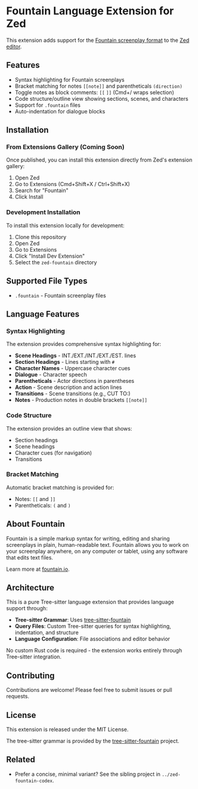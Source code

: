 # Fountain Language Extension for Zed

This extension adds support for the [Fountain screenplay format](https://fountain.io/) to the [Zed editor](https://zed.dev/).

## Features

- Syntax highlighting for Fountain screenplays
- Bracket matching for notes `[[note]]` and parentheticals `(direction)`
- Toggle notes as block comments: `[[` `]]` (Cmd+/ wraps selection)
- Code structure/outline view showing sections, scenes, and characters
- Support for `.fountain` files
- Auto-indentation for dialogue blocks

## Installation

### From Extensions Gallery (Coming Soon)

Once published, you can install this extension directly from Zed's extension gallery:

1. Open Zed
2. Go to Extensions (Cmd+Shift+X / Ctrl+Shift+X)
3. Search for "Fountain"
4. Click Install

### Development Installation

To install this extension locally for development:

1. Clone this repository
2. Open Zed
3. Go to Extensions
4. Click "Install Dev Extension"
5. Select the `zed-fountain` directory

## Supported File Types

- `.fountain` - Fountain screenplay files

## Language Features

### Syntax Highlighting

The extension provides comprehensive syntax highlighting for:

- **Scene Headings** - INT./EXT./INT./EXT./EST. lines
- **Section Headings** - Lines starting with `#`
- **Character Names** - Uppercase character cues
- **Dialogue** - Character speech
- **Parentheticals** - Actor directions in parentheses
- **Action** - Scene description and action lines
- **Transitions** - Scene transitions (e.g., CUT TO:)
- **Notes** - Production notes in double brackets `[[note]]`

### Code Structure

The extension provides an outline view that shows:

- Section headings
- Scene headings
- Character cues (for navigation)
- Transitions

### Bracket Matching

Automatic bracket matching is provided for:

- Notes: `[[` and `]]`
- Parentheticals: `(` and `)`

## About Fountain

Fountain is a simple markup syntax for writing, editing and sharing screenplays in plain, human-readable text. Fountain allows you to work on your screenplay anywhere, on any computer or tablet, using any software that edits text files.

Learn more at [fountain.io](https://fountain.io/).

## Architecture

This is a pure Tree-sitter language extension that provides language support through:

- **Tree-sitter Grammar**: Uses [tree-sitter-fountain](https://github.com/gboere/tree-sitter-fountain)
- **Query Files**: Custom Tree-sitter queries for syntax highlighting, indentation, and structure
- **Language Configuration**: File associations and editor behavior

No custom Rust code is required - the extension works entirely through Tree-sitter integration.

## Contributing

Contributions are welcome! Please feel free to submit issues or pull requests.

## License

This extension is released under the MIT License.

The tree-sitter grammar is provided by the [tree-sitter-fountain](https://github.com/gboere/tree-sitter-fountain) project.

## Related
- Prefer a concise, minimal variant? See the sibling project in `../zed-fountain-codex`.
